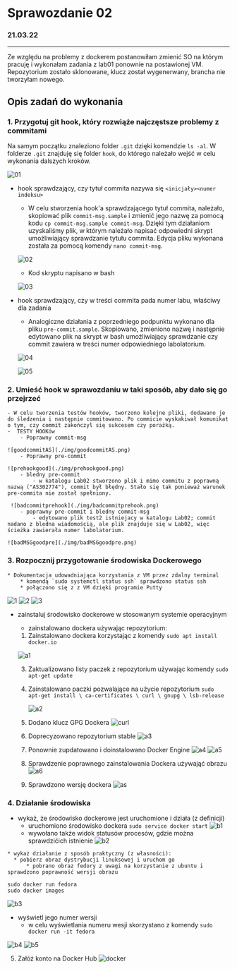 


# Sprawozdanie 02
### 21.03.22
---
Ze względu na problemy z dockerem postanowiłam zmienić SO na którym pracuję i wykonałam zadania z lab01 ponownie na postawionej VM. Repozytorium zostało sklonowane, klucz został wygenerwany, brancha nie tworzyłam nowego. 

## Opis zadań do wykonania
### 1. Przygotuj git hook, który rozwiąże najczęstsze problemy z commitami

Na samym początku znaleziono folder `.git` dzięki komendzie `ls -al`. W folderze `.git` znajduję się folder `hook`, do którego należało wejść w celu wykonania dalszych kroków. 

![01](./img/01.png)

* hook sprawdzający, czy tytuł commita nazywa się ```<inicjały><numer indeksu>```
	* W celu stworzenia hook'a sprawdzającego tytuł commita, należało, skopiować plik `commit-msg.sample` i zmienić jego nazwę za pomocą kodu `cp commit-msg.sample commit-msg`. Dzięki tym działaniom uzyskaliśmy plik, w którym należało napisać odpowiedni skrypt umożliwiający sprawdzanie tytułu commita. Edycja pliku wykonana została za pomocą komendy `nano commit-msg`. 

	![02](./img/02.png)
	* Kod skryptu napisano w bash
	
	![03](./img/03.png)

* hook sprawdzający, czy w treści commita pada numer labu, właściwy dla zadania
	* Analogiczne działania z poprzedniego podpunktu wykonano dla pliku `pre-commit.sample`. Skopiowano, zmieniono nazwę i następnie edytowano plik na skrypt w bash umożliwiający sprawdzanie czy commit zawiera w treści numer odpowiedniego labolatorium. 
	
	![04](./img/04.png)
	
	![05](./img/05.png)


### 2. Umieść hook w sprawozdaniu w taki sposób, aby dało się go przejrzeć
	- W celu tworzenia testów hooków, tworzono kolejne pliki, dodawano je do śledzenia i następnie commitowano. Po commicie wyskakiwał komunikat o tym, czy commit zakończyl się sukcesem czy porażką. 
	-  TESTY HOOKów
		- Poprawny commit-msg
	
	![goodcommitAS](./img/goodcommitAS.png)
		- Poprawny pre-commit
	
	![prehookgood](./img/prehookgood.png)
		- bledny pre-commit
			- w katalogu Lab02 stworzono plik i mimo commitu z poprawną nazwą ("AS302774"), commit był błędny. Stało się tak ponieważ warunek  pre-commita nie został spełniony. 
			
	 ![badcommitprehook](./img/badcommitprehook.png)
		- poprawny pre-commit i bledny commit-msg
			- edytowano plik test2 istniejacy w katalogu Lab02; commit nadano z bledna wiadomością, ale plik znajduje się w Lab02, więc ścieżka zawierała numer labolatorium. 
			
	![badMSGgoodpre](./img/badMSGgoodpre.png)

	
### 3. Rozpocznij przygotowanie środowiska Dockerowego
    * Dokumentacja udowadniająca korzystania z VM przez zdalny terminal 
	    * komendą `sudo systemctl status ssh` sprawdzono status ssh 
	    * połączono się z z VM dzięki programie Putty 
	   
![1](./img/1.png)
![2](./img/2.png)
![3](./img/3.png)

 * zainstaluj środowisko dockerowe w stosowanym systemie operacyjnym
	 * zainstalowano dockera używając repozytorium:
	 1. Zainstalowano dockera korzystając z komendy `sudo apt install docker.io`
	
	![a1](./img/a1.png)
	
	 3. Zaktualizowano listy paczek z repozytorium używając komendy `sudo apt-get update`
	 4. Zainstalowano paczki pozwalające na użycie repozytorium
`sudo apt-get install \
    ca-certificates \
    curl \
    gnupg \
    lsb-release
`
 
		![a2](./img/a2.png)
		
	 5. Dodano klucz GPG Dockera
![curl](./img/curl.png)
	 6. Doprecyzowano repozytorium stable 
	 ![a3](./img/a3.png)
	 7. Ponownie zupdatowano i doinstalowano Docker Engine 
	![a4](./img/a4.png)
	![a5](./img/a5.png)
	 9. Sprawdzenie poprawnego zainstalowania Dockera używająć obrazu <hello word>
![a6](./img/a6.png) 
	 11.   Sprawdzono wersję dockera
	  ![as](./img/as.png) 

### 4. Działanie środowiska

   * wykaż, że środowisko dockerowe jest uruchomione i działa (z definicji)
	   * uruchomiono środowisko dockera `sudo service docker start`
	    ![b1](./img/b1.png)
	    * wywołano także widok statusów procesów, gdzie można sprawdzićich  istnienie 
	    ![b2](./img/b2.png)
	   
    * wykaż działanie z sposób praktyczny (z własności):
      * pobierz obraz dystrybucji linuksowej i uruchom go 
	      * pobrano obraz fedory z uwagi na korzystanie z ubuntu i sprawdzono poprawność wersji obrazu 
	 
    sudo docker run fedora
    sudo docker images
    
	  
![b3](./img/b3.png)
 
 * wyświetl jego numer wersji
	 * w celu wyświetlania numeru wesji skorzystano z komendy `sudo docker run -it fedora `

![b4](./img/b4.png)
![b5](./img/b5.png)

5. Załóż konto na Docker Hub
![docker](./img/docker.png)
